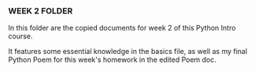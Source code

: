 ### WEEK 2 FOLDER

In this folder are the copied documents for week 2 of this Python Intro course. 

It features some essential knowledge in the basics file, as well as my final Python Poem for this week's homework in the edited Poem doc.
